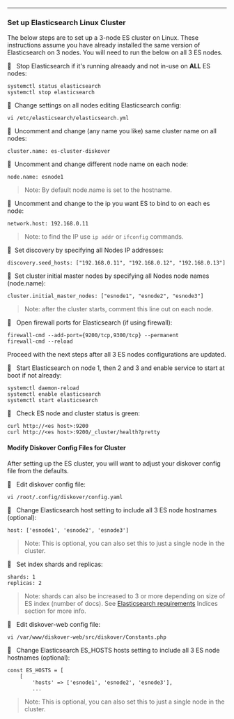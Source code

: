 ___
### Set up Elasticsearch Linux Cluster

The below steps are to set up a 3-node ES cluster on Linux. These instructions assume you have already installed the same version of Elasticsearch on 3 nodes. You will need to run the below on all 3 ES nodes.

🔴 &nbsp; Stop Elasticsearch if it's running alreaady and not in-use on **ALL** ES nodes:
```
systemctl status elasticsearch
systemctl stop elasticsearch
```

🔴 &nbsp;Change settings on all nodes editing Elasticsearch config:
```
vi /etc/elasticsearch/elasticsearch.yml
```

🔴 &nbsp;Uncomment and change (any name you like) same cluster name on all nodes:
```
cluster.name: es-cluster-diskover
```

🔴 &nbsp;Uncomment and change different node name on each node:
```
node.name: esnode1
```
>Note: By default node.name is set to the hostname.

🔴 &nbsp;Uncomment and change to the ip you want ES to bind to on each es node:
```
network.host: 192.168.0.11
```
>Note: to find the IP use `ip addr` or `ifconfig` commands.

🔴 &nbsp;Set discovery by specifying all Nodes IP addresses:
```
discovery.seed_hosts: ["192.168.0.11", "192.168.0.12", "192.168.0.13"]
```

🔴 &nbsp;Set cluster initial master nodes by specifying all Nodes node names (node.name):
```
cluster.initial_master_nodes: ["esnode1", "esnode2", "esnode3"]
```
>Note: after the cluster starts, comment this line out on each node.

🔴 &nbsp; Open firewall ports for Elasticsearch (if using firewall):
```
firewall-cmd --add-port={9200/tcp,9300/tcp} --permanent
firewall-cmd --reload
```

Proceed with the next steps after all 3 ES nodes configurations are updated.

🔴 &nbsp; Start Elasticsearch on node 1, then 2 and 3 and enable service to start at boot if not already:
```
systemctl daemon-reload
systemctl enable elasticsearch
systemctl start elasticsearch
```

🔴 &nbsp; Check ES node and cluster status is green:
```
curl http://<es host>:9200
curl http://<es host>:9200/_cluster/health?pretty
```

#### Modify Diskover Config Files for Cluster

After setting up the ES cluster, you will want to adjust your diskover config file from the defaults.

🔴 &nbsp; Edit diskover config file:
```
vi /root/.config/diskover/config.yaml
```

🔴 &nbsp; Change Elasticsearch host setting to include all 3 ES node hostnames (optional):
```
host: ['esnode1', 'esnode2', 'esnode3']
```
>Note: This is optional, you can also set this to just a single node in the cluster.

🔴 &nbsp; Set index shards and replicas:
```
shards: 1
replicas: 2
```
>Note: shards can also be increased to 3 or more depending on size of ES index (number of docs). See [Elasticsearch requirements](https://docs.diskoverdata.com/diskover_installation_guide/#elasticsearch-requirements) Indices section for more info.

🔴 &nbsp; Edit diskover-web config file:
```
vi /var/www/diskover-web/src/diskover/Constants.php
```

🔴 &nbsp; Change Elasticsearch ES_HOSTS hosts setting to include all 3 ES node hostnames (optional):
```
const ES_HOSTS = [
    [
        'hosts' => ['esnode1', 'esnode2', 'esnode3'],
        ...
```
>Note: This is optional, you can also set this to just a single node in the cluster.
